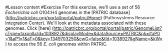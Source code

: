 #Lesson content
#Exercise
For this exercise, we'll use a set of 56 <i>Escherichia coli</i> O104:H4 genomes in the [PATRIC database] (http://patricbrc.org/portal/portal/patric/Home) (Pathosystems Resource Integration Center). We'll look at the metadata associated with these genomes. Click [here] (http://patricbrc.org/portal/portal/patric/GenomeList?cType=taxon&cId=1038927&displayMode=&dataSource=PATRIC&pk=#aP0=1&aP1=1&aT=0&key=1349703250&cwG=false&tId=1038927&gName=&kW=) to access the 56 <i>E. coli</i> genomes within PATRIC.
